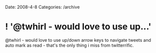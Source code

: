 Date: 2008-4-8
Categories: /archive

# ! '@twhirl - would love to use up...'

@twhirl - would love to use up/down arrow keys to navigate tweets and auto mark as read - that's the only thing i miss from twitterrific.
